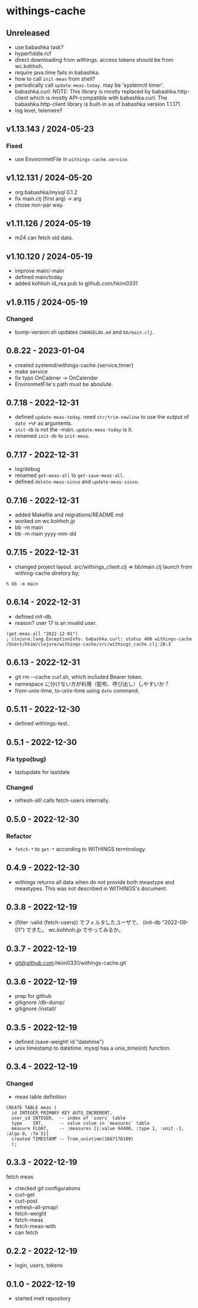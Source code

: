 # withings-cache

## Unreleased
- use babashka task?
- hyperfiddle.rcf
- direct downloading from withings. access tokens should be from wc.kohhoh.
- require java.time fails in babashka.
- how to call `init-meas` from shell?
- periodically call `update-meas-today`. may be 'systemctl timer'.
- babashka.curl:
  NOTE: This library is mostly replaced by babashka.http-client which is mostly API-compatible with babashka.curl. The babashka.http-client library is built-in as of babashka version 1.1.171.
- log level, telemere?

## v1.13.143 / 2024-05-23
### Fixed
- use EnvironmetFile in `withings-cache.service`.

## v1.12.131 / 2024-05-20
- org.babashka/mysql 0.1.2
- fix main.clj (first arg) -> arg
- chose non-par way.

## v1.11.126 / 2024-05-19
- m24 can fetch old data.

## v1.10.120 / 2024-05-19
- improve main/-main
- defined main/today
- added kohhoh id_rsa.pub to github.com/hkim0331

## v1.9.115 / 2024-05-19
### Changed
- bump-version.sh updates `CHANGELOG.md` and `bb/main.clj`.


<!-- restart developing -->

## 0.8.22 - 2023-01-04
- created systemd/withings-cache.{service,timer}
- make service
- fix typo OnCalener -> OnCalendar
- EnvironmetFile's path must be aboslute.

## 0.7.18 - 2022-12-31
- defined `update-meas-today`.
  need `str/trim-newline` to use the output of `date +%F` as arguments.
- `init-db` is not the -main. `update-meas-today` is it.
- renamed `init-db` to `init-meas`.

## 0.7.17 - 2022-12-31
- log/debug
- renamed `get-meas-all` to `get-save-meas-all`.
- defined `delete-meas-since` and `update-meas-since`.

## 0.7.16 - 2022-12-31
- added Makefile and migrations/README.md
- worked on wc.kohhoh.jp
- bb -m main
- bb -m main yyyy-mm-dd

## 0.7.15 - 2022-12-31
- changed project layout.
  src/withings_client.clj => bb/main.clj
  launch from withing-cache diretory by;
```
% bb -m main
```

## 0.6.14 - 2022-12-31
- defined init-db.
- reason? user 17 is an invalid user.
```
(get-meas-all "2022-12-01")
; clojure.lang.ExceptionInfo: babashka.curl: status 400 withings-cache /Users/hkim/clojure/withings-cache/src/withings_cache.clj:28:3
```

## 0.6.13 - 2022-12-31
- git rm --cache curl.sh, which included Bearer token.
- namespace に分けない方が利用（配布、呼び出し）しやすいか？
- from-unix-time, to-unix-time using `date` command.

## 0.5.11 - 2022-12-30
- defined withings-test.

## 0.5.1 - 2022-12-30
### Fix typo(bug)
- lastupdate for lastdate
### Changed
- refresh-all! calls fetch-users internally.

## 0.5.0 - 2022-12-30
### Refactor
- `fetch-*` to `get-*` according to WITHINGS terminology.

## 0.4.9 - 2022-12-30
- withings returns all data when do not provide both meastype and meastypes. This was not described in WITHINGS's document.

## 0.3.8 - 2022-12-19
- (filter :valid (fetch-users)) でフィルタしたユーザで、
  (init-db "2022-09-01") できた。
  wc.kohhoh.jp でやってみるか。

## 0.3.7 - 2022-12-19
- git@github.com:hkim0331/withings-cache.git

## 0.3.6 - 2022-12-19
- prep for github
- gitignore /db-dump/
- gitignore /install/

## 0.3.5 - 2022-12-19
- defined (save-weight! id "datetime")
- unix timestamp to datetime.
  mysql has a unix_time(int) function.

## 0.3.4 - 2022-12-19
### Changed
- meas table definition
```
CREATE TABLE meas (
  id INTEGER PRIMARY KEY AUTO_INCREMENT,
  user_id INTEGER,  -- index of `users` table
  type    INT,      -- value colum in `measures` table
  measure FLOAT,    -- :measures [{:value 94400, :type 1, :unit -3, :algo 0, :fm 5}]
  created TIMESTAMP -- from_unixtime(1667176189)
  );
```

## 0.3.3 - 2022-12-19
fetch meas
- checked git configurations
- curl-get
- curl-post
- refresh-all-pmap!
- fetch-weight
- fetch-meas
- fetch-meas-with
- can fetch

## 0.2.2 - 2022-12-19
- login, users, tokens

## 0.1.0 - 2022-12-19
- started melt repository
